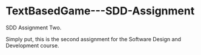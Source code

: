 # TextBasedGame---SDD-Assignment
SDD Assignment Two.

Simply put, this is the second assignment for the Software Design and Development course.
